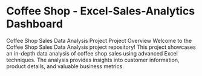 # Coffee Shop - Excel-Sales-Analytics Dashboard

Coffee Shop Sales Data Analysis Project
Project Overview
Welcome to the Coffee Shop Sales Data Analysis project repository! This project showcases an in-depth data analysis of coffee shop sales using advanced Excel techniques. The analysis provides insights into customer information, product details, and valuable business metrics.

